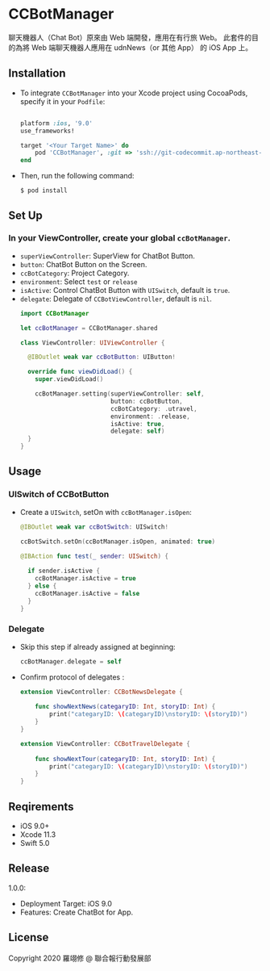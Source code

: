 # CCBotManager
聊天機器人（Chat Bot）原來由 Web 端開發，應用在有行旅 Web。
此套件的目的為將 Web 端聊天機器人應用在 udnNews（or 其他 App） 的 iOS App 上。


## Installation
- To integrate `CCBotManager` into your Xcode project using CocoaPods, specify it in your `Podfile`:
    ```ruby

    platform :ios, '9.0'
    use_frameworks!

    target '<Your Target Name>' do
        pod 'CCBotManager', :git => 'ssh://git-codecommit.ap-northeast-1.amazonaws.com/v1/repos/ios_lib_TTSManager', :tag => '版本號'
    end
    ```
- Then, run the following command:
    ```
    $ pod install
    ```


## Set Up
### In your ViewController, create your global `ccBotManager`.
- `superViewController`: SuperView for ChatBot Button.
- `button`: ChatBot Button on the Screen.
- `ccBotCategory`: Project Category.
- `environment`: Select `test` or `release`
- `isActive`: Control ChatBot Button with `UISwitch`, default is `true`.
- `delegate`: Delegate of `CCBotViewController`, default is `nil`.
    ```swift
    import CCBotManager

    let ccBotManager = CCBotManager.shared

    class ViewController: UIViewController {

      @IBOutlet weak var ccBotButton: UIButton!

      override func viewDidLoad() {
        super.viewDidLoad()

        ccBotManager.setting(superViewController: self,
                             button: ccBotButton,
                             ccBotCategory: .utravel,
                             environment: .release,
                             isActive: true,
                             delegate: self)
      }
    }
    ```


## Usage
### UISwitch of CCBotButton

- Create a `UISwitch`, setOn with `ccBotManager.isOpen`:
    ```swift
    @IBOutlet weak var ccBotSwitch: UISwitch!

    ccBotSwitch.setOn(ccBotManager.isOpen, animated: true)

    @IBAction func test(_ sender: UISwitch) {
        
      if sender.isActive {
        ccBotManager.isActive = true
      } else {
        ccBotManager.isActive = false
      }
    }
    ```

### Delegate
- Skip this step if already assigned at beginning:
    ```swift
    ccBotManager.delegate = self

    ```
- Confirm protocol of delegates :
    ```swift
    extension ViewController: CCBotNewsDelegate {
        
        func showNextNews(categaryID: Int, storyID: Int) {
            print("categaryID: \(categaryID)\nstoryID: \(storyID)")
        }
    }

    extension ViewController: CCBotTravelDelegate {
        
        func showNextTour(categaryID: Int, storyID: Int) {
            print("categaryID: \(categaryID)\nstoryID: \(storyID)")
        }
    }
    ```
    

## Reqirements
- iOS 9.0+
- Xcode 11.3
- Swift 5.0


## Release
1.0.0:
- Deployment Target: iOS 9.0
- Features: Create ChatBot for App.


## License
Copyright 2020 羅翊修 @ 聯合報行動發展部
